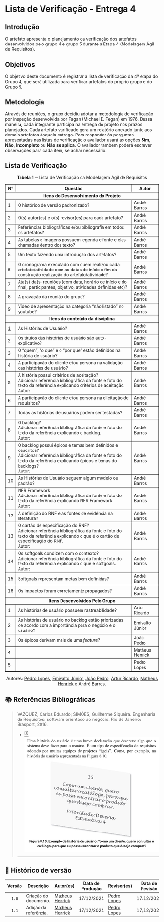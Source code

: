 # Lista de Verificação - Entrega 4

## Introdução

O artefato apresenta o planejamento da verificação dos artefatos desenvolvidos pelo grupo 4 e grupo 5 durante a Etapa 4 (Modelagem Ágil de Requisitos).

## Objetivos

O objetivo deste documento é registrar a lista de verificação da 4ª etapa do Grupo 4, que será utilizada para verificar artefatos do próprio grupo e do Grupo 5.

## Metodologia

Através de reuniões, o grupo decidiu adotar a metodologia de verificação por inspeção desenvolvida por Fagan (Michael E. Fegan) em 1976. Dessa maneira, cada integrante participa na entrega do projeto nos prazos planejados. Cada artefato varificado gera um relatório anexado junto aos demais artefatos daquela entrega. Para responder às perguntas apresentadas nas listas de verificação o avaliador usará as opções **Sim**, **Não**, **Incompleto** ou **Não se aplica**. O avaliador tambem poderá escrever observações para cada item, se achar necessário.

## Lista de Verificação

<center>

**Tabela 1** ─ Lista de Verificação da Modelagem Ágil de Requisitos

<table border="1">
  <thead>
    <tr>
      <th>N°</th>
      <th>Questão</th>
      <th>Autor</th>
    </tr>
  </thead>
  <tbody>
    <tr>
      <td colspan="3" style="text-align: center; font-weight: bold;">Itens do Desenvolvimento do Projeto</td>
    </tr>
    <tr>
      <td>1</td>
      <td>O histórico de versão padronizado?</td>
      <td>André Barros</td>
    </tr>
    <tr>
      <td>2</td>
      <td>O(s) autor(es) e o(s) revisor(es) para cada artefato?</td>
      <td>André Barros</td>
    </tr>
    <tr>
      <td>3</td>
      <td>Referências bibliográficas e/ou bibliografia em todos os artefatos?</td>
      <td>André Barros</td>
    </tr>
    <tr>
      <td>4</td>
      <td>As tabelas e imagens possuem legenda e fonte e elas chamadas dentro dos texto?</td>
      <td>André Barros</td>
    </tr>
    <tr>
      <td>5</td>
      <td>Um texto fazendo uma introdução dos artefatos?</td>
      <td>André Barros</td>
    </tr>
    <tr>
      <td>6</td>
      <td>O cronograma executado com quem realizou cada artefato/atividade com as datas de início e fim da construção realização do artefato/atividade?</td>
      <td>André Barros</td>
    </tr>
    <tr>
      <td>7</td>
      <td>Ata(s) da(s) reuniões (com data, horário de início e do final, participantes, objetivo, atividades definidas etc)?</td>
      <td>André Barros</td>
    </tr>
    <tr>
      <td>8</td>
      <td>A gravação da reunião do grupo?</td>
      <td>André Barros</td>
    </tr>
    <tr>
      <td>9</td>
      <td>Vídeo de apresentação na categoria “não listado” no youtube?</td>
      <td>André Barros</td>
    </tr>
  </tbody>
  <tbody>
    <tr>
      <td colspan="3" style="text-align: center; font-weight: bold;">Itens do conteúdo da disciplina</td>
    </tr>
    <tr>
      <td><a id="REF1" href="#anchor_1">1</a></td>
      <td>As Histórias de Usuário?</a></sup></td>
      <td>André Barros</td>
    </tr>
    <tr>
      <td>2</td>
      <td>Os títulos das histórias de usuário são auto-explicativo?</td>
      <td>André Barros</td>
    </tr>
    <tr>
      <td>3</td>
      <td>O “quem”, “o que” e o “por que” estão definidos na história de usuário?</td>
      <td>André Barros</td>
    </tr>
    <tr>
      <td>4</td>
      <td>A participação do cliente e/ou persona na validação das histórias de usuário?</td>
      <td>André Barros</td>
    </tr>
    <tr>
      <td>5</td>
      <td>A história possui critérios de aceitação?<br>Adicionar referência bibliográfica da fonte e foto do texto da referência explicando critérios de aceitação.<br>Autor:</td>
      <td>André Barros</td>
    </tr>
    <tr>
      <td>6</td>
      <td>A participação do cliente e/ou persona na elicitação de requisitos?</td>
      <td>André Barros</td>
    </tr>
    <tr>
      <td>7</td>
      <td>Todas as histórias de usuários podem ser testadas?</td>
      <td>André Barros</td>
    </tr>
    <tr>
      <td>8</td>
      <td>O backlog?<br>Adicionar referência bibliográfica da fonte e foto do texto da referência explicando o backlog.<br>Autor:</td>
      <td>André Barros</td>
    </tr>
    <tr>
      <td>9</td>
      <td>O backlog possui épicos e temas bem definidos e descritos?<br>Adicionar referência bibliográfica da fonte e foto do texto da referência explicando épicos e temas do backlogs?<br>Autor:</td>
      <td>André Barros</td>
    </tr>
    <tr>
      <td>10</td>
      <td>As Histórias de Usuário seguem algum modelo ou padrão?</td>
      <td>André Barros</td>
    </tr>
    <tr>
      <td>11</td>
      <td>NFR Framework<br>Adicionar referência bibliográfica da fonte e foto do texto da referência explicando NFR Framework<br>Autor:</td>
      <td>André Barros</td>
    </tr>
    <tr>
      <td>12</td>
      <td>A definição do RNF e as fontes de evidência na literatura?</td>
      <td>André Barros</td>
    </tr>
    <tr>
      <td>13</td>
      <td>O cartão de especificação do RNF?<br>Adicionar referência bibliográfica da fonte e foto do texto da referência explicando o que é o cartão de especificação do RNF.<br>Autor:</td>
      <td>André Barros</td>
    </tr>
    <tr>
      <td>14</td>
      <td>Os softgoals condizem com o contexto?<br>Adicionar referência bibliográfica da fonte e foto do texto da referência explicando o que é softgoals.<br>Autor:</td>
      <td>André Barros</td>
    </tr>
    <tr>
      <td>15</td>
      <td>Softgoals representam metas bem definidas?</td>
      <td>André Barros</td>
    </tr>
    <tr>
      <td>16</td>
      <td>Os impactos foram corretamente propagados?</td>
      <td>André Barros</td>
    </tr>
  </tbody>
  <tbody>
    <tr>
      <td colspan="3" style="text-align: center; font-weight: bold;">Itens Desenvolvidos Pelo Grupo</td>
    </tr>
    <tr>
      <td>1</td>
      <td>As histórias de usuário possuem rastreabilidade?</td>
      <td>Artur Ricardo</td>
    </tr>
    <tr>
      <td>2</td>
      <td>As histórias de usuário no backlog estão priorizadas de acordo com a importância para o negócio e o usuário?</td>
      <td>Emivalto Júnior</td>
    </tr>
    <tr>
      <td>3</td>
      <td>Os épicos derivam mais de uma <em>feature</em>?</td>
      <td>João Pedro</td>
    </tr>
    <tr>
      <td>4</td>
      <td></td>
      <td>Matheus Henrick</td>
    </tr>
    <tr>
      <td>5</td>
      <td></td>
      <td>Pedro Lopes</td>
    </tr>
  </tbody>
</table>

</center>

<div align="center">
  <p>Autores: <a href="https://github.com/pLopess">Pedro Lopes</a>, <a href="https://github.com/EmivaltoJrr">Emivalto Júnior</a>, <a href="https://github.com/JoosPerro">João Pedro</a>, <a href="https://github.com/algorithmorphic">Artur Ricardo</a>, <a href="https://github.com/MatheusHenrickSantos">Matheus Henrick</a> e André Barros.</p>
</div>



## 📚 Referências Bibliográficas

> VAZQUEZ, Carlos Eduardo; SIMÕES, Guilherme Siqueira. Engenharia de Requisitos: software orientado ao negócio. Rio de Janeiro: Brasport, 2016.
>
> - <a id="anchor_1" href="#REF1"><sup>[1]</sup></a><br>![Referência 1](../referencias/entr4-historia-de-usuario.png)
>****
>

## 📑 Histórico de versão

| Versão | Descrição | Autor(es) | Data de Produção | Revisor(es) | Data de Revisão | 
| :----: | --------- | --------- | :--------------: | ----------- | :-------------: |
| `1.0`  | Criação do documento. | [Matheus Henrick](https://github.com/MatheusHenrickSantos) | 17/12/2024 | [Pedro Lopes](https://github.com/pLopess) | 17/12/2024 |
| `1.1`  | Adição da referência. | [Matheus Henrick](https://github.com/MatheusHenrickSantos) | 17/12/2024 | [Pedro Lopes](https://github.com/pLopess) | 17/12/2024 |
